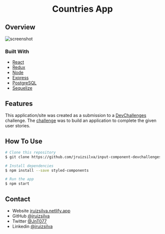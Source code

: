 <h1 align="center">Countries App</h1>

## Overview

![screenshot](https://i.ibb.co/WBJBYr0/Countries-App.png)

### Built With

- [React](https://reactjs.org/)
- [Redux](https://reactjs.org/)
- [Node](https://reactjs.org/)
- [Express](https://reactjs.org/)
- [PostgreSQL](https://reactjs.org/)
- [Sequelize](https://reactjs.org/)

## Features

This application/site was created as a submission to a [DevChallenges](https://devchallenges.io/challenges) challenge. The [challenge](https://devchallenges.io/challenges/TSqutYM4c5WtluM7QzGp) was to build an application to complete the given user stories.

## How To Use

```bash
# Clone this repository
$ git clone https://github.com/jruizsilva/input-component-devchallenges.io

# Install dependencies
$ npm install --save styled-components

# Run the app
$ npm start
```

## Contact

- Website [jruizsilva.netlify.app](https://jruizsilva.netlify.app/)
- GitHub [@jruizsilva](https://github.com/jruizsilva)
- Twitter [@JnT077](https://twitter.com/JnT077)
- Linkedin [@jruizsilva](https://www.linkedin.com/in/jruizsilva/)
